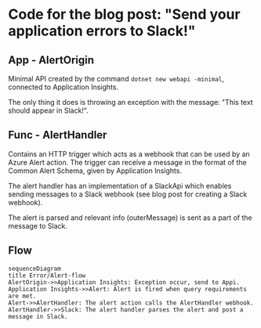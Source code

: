 # Code for the blog post: "Send your application errors to Slack!"

## App - AlertOrigin
Minimal API created by the command `dotnet new webapi -minimal`, connected to Application Insights.

The only thing it does is throwing an exception with the message: "This text should appear in Slack!".


## Func - AlertHandler
Contains an HTTP trigger which acts as a webhook that can be used by an Azure Alert action.
The trigger can receive a message in the format of the Common Alert Schema, given by Application Insights.

The alert handler has an implementation of a SlackApi which enables sending messages to a Slack webhook (see blog post for creating a Slack webhook).

The alert is parsed and relevant info (outerMessage) is sent as a part of the message to Slack.

## Flow
```mermaid
sequenceDiagram
title Error/Alert-flow
AlertOrigin->>Application Insights: Exception occur, send to Appi.
Application Insights->>Alert: Alert is fired when query requirements are met.
Alert->>AlertHandler: The alert action calls the AlertHandler webhook.
AlertHandler->>Slack: The alert handler parses the alert and post a message in Slack.
```